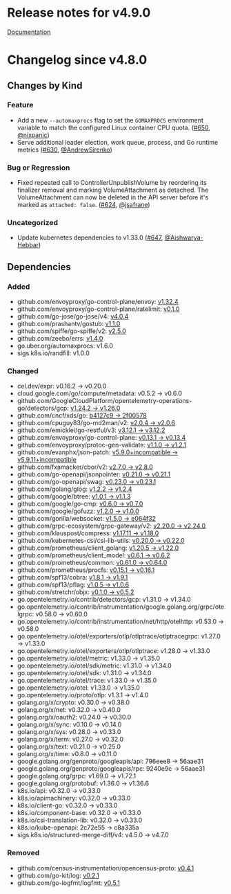 # Release notes for v4.9.0

[Documentation](https://kubernetes-csi.github.io)

# Changelog since v4.8.0

## Changes by Kind

### Feature

- Add a new `--automaxprocs` flag to set the `GOMAXPROCS` environment variable to match the configured Linux container CPU quota. ([#650](https://github.com/kubernetes-csi/external-attacher/pull/650), [@nixpanic](https://github.com/nixpanic))
- Serve additional leader election, work queue, process, and Go runtime metrics ([#630](https://github.com/kubernetes-csi/external-attacher/pull/630), [@AndrewSirenko](https://github.com/AndrewSirenko))

### Bug or Regression

- Fixed repeated call to ControllerUnpublishVolume by reordering its finalizer removal and marking VolumeAttachment as detached. The VolumeAttachment can now be deleted in the API server before it's marked as `attached: false`. ([#624](https://github.com/kubernetes-csi/external-attacher/pull/624), [@jsafrane](https://github.com/jsafrane))

### Uncategorized

- Update kubernetes dependencies to v1.33.0 ([#647](https://github.com/kubernetes-csi/external-attacher/pull/647), [@Aishwarya-Hebbar](https://github.com/Aishwarya-Hebbar))

## Dependencies

### Added
- github.com/envoyproxy/go-control-plane/envoy: [v1.32.4](https://github.com/envoyproxy/go-control-plane/tree/envoy/v1.32.4)
- github.com/envoyproxy/go-control-plane/ratelimit: [v0.1.0](https://github.com/envoyproxy/go-control-plane/tree/ratelimit/v0.1.0)
- github.com/go-jose/go-jose/v4: [v4.0.4](https://github.com/go-jose/go-jose/tree/v4.0.4)
- github.com/prashantv/gostub: [v1.1.0](https://github.com/prashantv/gostub/tree/v1.1.0)
- github.com/spiffe/go-spiffe/v2: [v2.5.0](https://github.com/spiffe/go-spiffe/tree/v2.5.0)
- github.com/zeebo/errs: [v1.4.0](https://github.com/zeebo/errs/tree/v1.4.0)
- go.uber.org/automaxprocs: v1.6.0
- sigs.k8s.io/randfill: v1.0.0

### Changed
- cel.dev/expr: v0.16.2 → v0.20.0
- cloud.google.com/go/compute/metadata: v0.5.2 → v0.6.0
- github.com/GoogleCloudPlatform/opentelemetry-operations-go/detectors/gcp: [v1.24.2 → v1.26.0](https://github.com/GoogleCloudPlatform/opentelemetry-operations-go/compare/detectors/gcp/v1.24.2...detectors/gcp/v1.26.0)
- github.com/cncf/xds/go: [b4127c9 → 2f00578](https://github.com/cncf/xds/compare/b4127c9...2f00578)
- github.com/cpuguy83/go-md2man/v2: [v2.0.4 → v2.0.6](https://github.com/cpuguy83/go-md2man/compare/v2.0.4...v2.0.6)
- github.com/emicklei/go-restful/v3: [v3.12.1 → v3.12.2](https://github.com/emicklei/go-restful/compare/v3.12.1...v3.12.2)
- github.com/envoyproxy/go-control-plane: [v0.13.1 → v0.13.4](https://github.com/envoyproxy/go-control-plane/compare/v0.13.1...v0.13.4)
- github.com/envoyproxy/protoc-gen-validate: [v1.1.0 → v1.2.1](https://github.com/envoyproxy/protoc-gen-validate/compare/v1.1.0...v1.2.1)
- github.com/evanphx/json-patch: [v5.9.0+incompatible → v5.9.11+incompatible](https://github.com/evanphx/json-patch/compare/v5.9.0...v5.9.11)
- github.com/fxamacker/cbor/v2: [v2.7.0 → v2.8.0](https://github.com/fxamacker/cbor/compare/v2.7.0...v2.8.0)
- github.com/go-openapi/jsonpointer: [v0.21.0 → v0.21.1](https://github.com/go-openapi/jsonpointer/compare/v0.21.0...v0.21.1)
- github.com/go-openapi/swag: [v0.23.0 → v0.23.1](https://github.com/go-openapi/swag/compare/v0.23.0...v0.23.1)
- github.com/golang/glog: [v1.2.2 → v1.2.4](https://github.com/golang/glog/compare/v1.2.2...v1.2.4)
- github.com/google/btree: [v1.0.1 → v1.1.3](https://github.com/google/btree/compare/v1.0.1...v1.1.3)
- github.com/google/go-cmp: [v0.6.0 → v0.7.0](https://github.com/google/go-cmp/compare/v0.6.0...v0.7.0)
- github.com/google/gofuzz: [v1.2.0 → v1.0.0](https://github.com/google/gofuzz/compare/v1.2.0...v1.0.0)
- github.com/gorilla/websocket: [v1.5.0 → e064f32](https://github.com/gorilla/websocket/compare/v1.5.0...e064f32)
- github.com/grpc-ecosystem/grpc-gateway/v2: [v2.20.0 → v2.24.0](https://github.com/grpc-ecosystem/grpc-gateway/compare/v2.20.0...v2.24.0)
- github.com/klauspost/compress: [v1.17.11 → v1.18.0](https://github.com/klauspost/compress/compare/v1.17.11...v1.18.0)
- github.com/kubernetes-csi/csi-lib-utils: [v0.20.0 → v0.22.0](https://github.com/kubernetes-csi/csi-lib-utils/compare/v0.20.0...v0.22.0)
- github.com/prometheus/client_golang: [v1.20.5 → v1.22.0](https://github.com/prometheus/client_golang/compare/v1.20.5...v1.22.0)
- github.com/prometheus/client_model: [v0.6.1 → v0.6.2](https://github.com/prometheus/client_model/compare/v0.6.1...v0.6.2)
- github.com/prometheus/common: [v0.61.0 → v0.64.0](https://github.com/prometheus/common/compare/v0.61.0...v0.64.0)
- github.com/prometheus/procfs: [v0.15.1 → v0.16.1](https://github.com/prometheus/procfs/compare/v0.15.1...v0.16.1)
- github.com/spf13/cobra: [v1.8.1 → v1.9.1](https://github.com/spf13/cobra/compare/v1.8.1...v1.9.1)
- github.com/spf13/pflag: [v1.0.5 → v1.0.6](https://github.com/spf13/pflag/compare/v1.0.5...v1.0.6)
- github.com/stretchr/objx: [v0.1.0 → v0.5.2](https://github.com/stretchr/objx/compare/v0.1.0...v0.5.2)
- go.opentelemetry.io/contrib/detectors/gcp: v1.31.0 → v1.34.0
- go.opentelemetry.io/contrib/instrumentation/google.golang.org/grpc/otelgrpc: v0.58.0 → v0.60.0
- go.opentelemetry.io/contrib/instrumentation/net/http/otelhttp: v0.53.0 → v0.58.0
- go.opentelemetry.io/otel/exporters/otlp/otlptrace/otlptracegrpc: v1.27.0 → v1.33.0
- go.opentelemetry.io/otel/exporters/otlp/otlptrace: v1.28.0 → v1.33.0
- go.opentelemetry.io/otel/metric: v1.33.0 → v1.35.0
- go.opentelemetry.io/otel/sdk/metric: v1.31.0 → v1.34.0
- go.opentelemetry.io/otel/sdk: v1.31.0 → v1.34.0
- go.opentelemetry.io/otel/trace: v1.33.0 → v1.35.0
- go.opentelemetry.io/otel: v1.33.0 → v1.35.0
- go.opentelemetry.io/proto/otlp: v1.3.1 → v1.4.0
- golang.org/x/crypto: v0.30.0 → v0.38.0
- golang.org/x/net: v0.32.0 → v0.40.0
- golang.org/x/oauth2: v0.24.0 → v0.30.0
- golang.org/x/sync: v0.10.0 → v0.14.0
- golang.org/x/sys: v0.28.0 → v0.33.0
- golang.org/x/term: v0.27.0 → v0.32.0
- golang.org/x/text: v0.21.0 → v0.25.0
- golang.org/x/time: v0.8.0 → v0.11.0
- google.golang.org/genproto/googleapis/api: 796eee8 → 56aae31
- google.golang.org/genproto/googleapis/rpc: 9240e9c → 56aae31
- google.golang.org/grpc: v1.69.0 → v1.72.1
- google.golang.org/protobuf: v1.36.0 → v1.36.6
- k8s.io/api: v0.32.0 → v0.33.0
- k8s.io/apimachinery: v0.32.0 → v0.33.0
- k8s.io/client-go: v0.32.0 → v0.33.0
- k8s.io/component-base: v0.32.0 → v0.33.0
- k8s.io/csi-translation-lib: v0.32.0 → v0.33.0
- k8s.io/kube-openapi: 2c72e55 → c8a335a
- sigs.k8s.io/structured-merge-diff/v4: v4.5.0 → v4.7.0

### Removed
- github.com/census-instrumentation/opencensus-proto: [v0.4.1](https://github.com/census-instrumentation/opencensus-proto/tree/v0.4.1)
- github.com/go-kit/log: [v0.2.1](https://github.com/go-kit/log/tree/v0.2.1)
- github.com/go-logfmt/logfmt: [v0.5.1](https://github.com/go-logfmt/logfmt/tree/v0.5.1)
